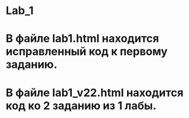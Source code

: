 # Lab_1

# В файле lab1.html находится исправленный код к первому заданию.
# В файле lab1_v22.html находится код ко 2 заданию из 1 лабы.
